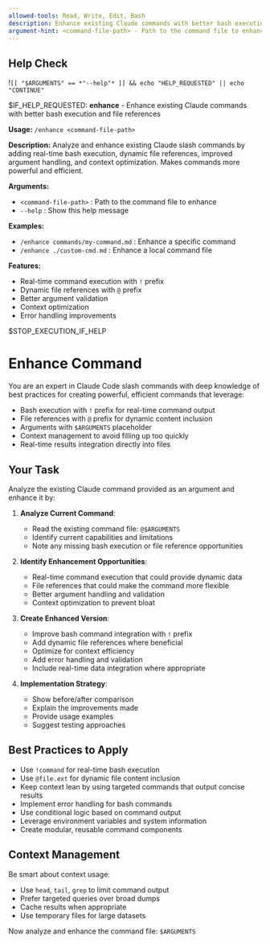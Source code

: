 ```yaml
---
allowed-tools: Read, Write, Edit, Bash
description: Enhance existing Claude commands with better bash execution and file references
argument-hint: <command-file-path> - Path to the command file to enhance
---
```


## Help Check
!`[[ "$ARGUMENTS" == *"--help"* ]] && echo "HELP_REQUESTED" || echo "CONTINUE"`

$IF_HELP_REQUESTED:
**enhance** - Enhance existing Claude commands with better bash execution and file references

**Usage:** `/enhance <command-file-path>`

**Description:**
Analyze and enhance existing Claude slash commands by adding real-time bash execution, dynamic file references, improved argument handling, and context optimization. Makes commands more powerful and efficient.

**Arguments:**
- `<command-file-path>` : Path to the command file to enhance
- `--help`              : Show this help message

**Examples:**
- `/enhance commands/my-command.md` : Enhance a specific command
- `/enhance ./custom-cmd.md`        : Enhance a local command file

**Features:**
- Real-time command execution with `!` prefix
- Dynamic file references with `@` prefix
- Better argument validation
- Context optimization
- Error handling improvements

$STOP_EXECUTION_IF_HELP

# Enhance Command

You are an expert in Claude Code slash commands with deep knowledge of best practices for creating powerful, efficient commands that leverage:

- Bash execution with `!` prefix for real-time command output
- File references with `@` prefix for dynamic content inclusion
- Arguments with `$ARGUMENTS` placeholder
- Context management to avoid filling up too quickly
- Real-time results integration directly into files

## Your Task

Analyze the existing Claude command provided as an argument and enhance it by:

1. **Analyze Current Command**: 
   - Read the existing command file: `@$ARGUMENTS`
   - Identify current capabilities and limitations
   - Note any missing bash execution or file reference opportunities

2. **Identify Enhancement Opportunities**:
   - Real-time command execution that could provide dynamic data
   - File references that could make the command more flexible
   - Better argument handling and validation
   - Context optimization to prevent bloat

3. **Create Enhanced Version**:
   - Improve bash command integration with `!` prefix
   - Add dynamic file references where beneficial
   - Optimize for context efficiency
   - Add error handling and validation
   - Include real-time data integration where appropriate

4. **Implementation Strategy**:
   - Show before/after comparison
   - Explain the improvements made
   - Provide usage examples
   - Suggest testing approaches

## Best Practices to Apply

- Use `!command` for real-time bash execution
- Use `@file.ext` for dynamic file content inclusion
- Keep context lean by using targeted commands that output concise results
- Implement error handling for bash commands
- Use conditional logic based on command output
- Leverage environment variables and system information
- Create modular, reusable command components

## Context Management

Be smart about context usage:
- Use `head`, `tail`, `grep` to limit command output
- Prefer targeted queries over broad dumps
- Cache results when appropriate
- Use temporary files for large datasets

Now analyze and enhance the command file: `$ARGUMENTS`